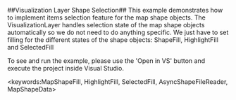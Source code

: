 ##Visualization Layer Shape Selection##
This example demonstrates how to implement items selection feature for the map shape objects. The VisualizationLayer handles selection state of the map shape objects automatically so we do not need to do anything specific. We just have to set filling for the different states of the shape objects: ShapeFill, HighlightFill and SelectedFill

To see and run the example, please use the 'Open in VS' button and execute the project inside Visual Studio.

<keywords:MapShapeFill, HighlightFill, SelectedFill, AsyncShapeFileReader, MapShapeData>